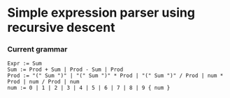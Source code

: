# Simple expression parser using recursive descent

### Current grammar

    Expr := Sum
    Sum := Prod + Sum | Prod - Sum | Prod
    Prod := "(" Sum ")" | "(" Sum ")" * Prod | "(" Sum ")" / Prod | num * Prod | num / Prod | num
    num := 0 | 1 | 2 | 3 | 4 | 5 | 6 | 7 | 8 | 9 { num }
